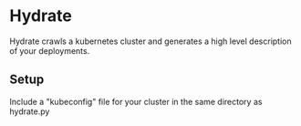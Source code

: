 # Hydrate
Hydrate crawls a kubernetes cluster and generates a high level description of your deployments.

## Setup
Include a "kubeconfig" file for your cluster in the same directory as hydrate.py